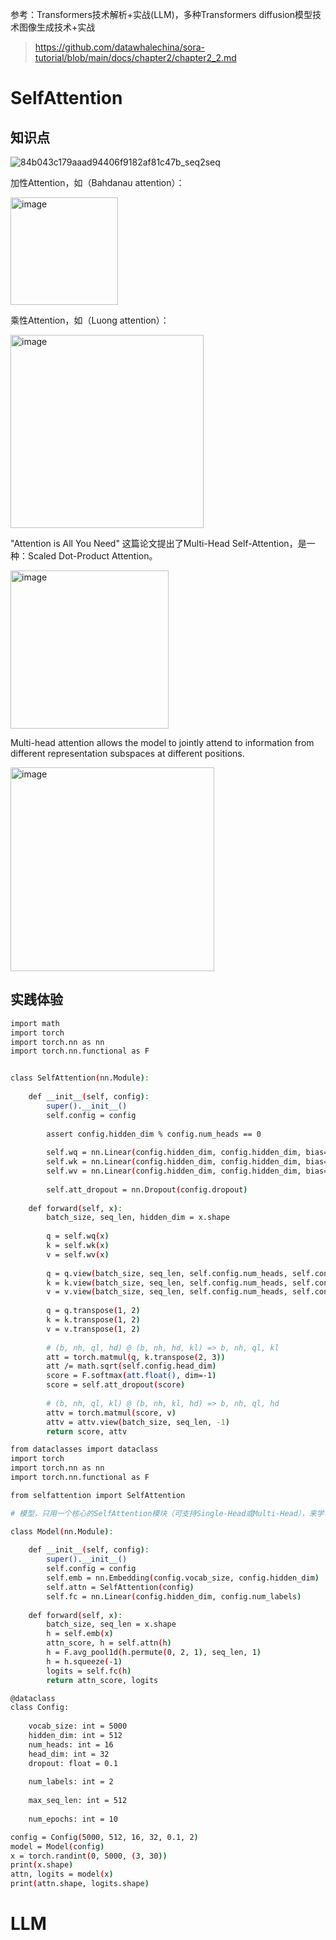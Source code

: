 参考：Transformers技术解析+实战(LLM)，多种Transformers diffusion模型技术图像生成技术+实战
> https://github.com/datawhalechina/sora-tutorial/blob/main/docs/chapter2/chapter2_2.md

# SelfAttention 

## 知识点

![84b043c179aaad94406f9182af81c47b_seq2seq](https://github.com/superkong001/NLP_diffusion/assets/37318654/1f1f31cf-c9e0-43e9-9361-20842ac6576e)

加性Attention，如（Bahdanau attention）：

<img width="172" alt="image" src="https://github.com/superkong001/NLP_diffusion/assets/37318654/b686288b-d422-4206-98a3-0b32469c5ad7">

乘性Attention，如（Luong attention）：

<img width="309" alt="image" src="https://github.com/superkong001/NLP_diffusion/assets/37318654/e340d342-1fd1-491a-b315-7cb4f3bca70b">

"Attention is All You Need" 这篇论文提出了Multi-Head Self-Attention，是一种：Scaled Dot-Product Attention。

<img width="253" alt="image" src="https://github.com/superkong001/NLP_diffusion/assets/37318654/f8d058e2-a535-4d32-bf13-4388e50287f4">

Multi-head attention allows the model to jointly attend to information from different representation subspaces at different positions.

<img width="326" alt="image" src="https://github.com/superkong001/NLP_diffusion/assets/37318654/7ec088b2-9e4e-49ac-b89f-8f6d032b8818">

## 实践体验

```Bash
import math
import torch
import torch.nn as nn
import torch.nn.functional as F


class SelfAttention(nn.Module):
    
    def __init__(self, config):
        super().__init__()
        self.config = config
        
        assert config.hidden_dim % config.num_heads == 0
        
        self.wq = nn.Linear(config.hidden_dim, config.hidden_dim, bias=False)
        self.wk = nn.Linear(config.hidden_dim, config.hidden_dim, bias=False)
        self.wv = nn.Linear(config.hidden_dim, config.hidden_dim, bias=False)
        
        self.att_dropout = nn.Dropout(config.dropout)
        
    def forward(self, x):
        batch_size, seq_len, hidden_dim = x.shape
        
        q = self.wq(x)
        k = self.wk(x)
        v = self.wv(x)
        
        q = q.view(batch_size, seq_len, self.config.num_heads, self.config.head_dim)
        k = k.view(batch_size, seq_len, self.config.num_heads, self.config.head_dim)
        v = v.view(batch_size, seq_len, self.config.num_heads, self.config.head_dim)
        
        q = q.transpose(1, 2)
        k = k.transpose(1, 2)
        v = v.transpose(1, 2)
        
        # (b, nh, ql, hd) @ (b, nh, hd, kl) => b, nh, ql, kl
        att = torch.matmul(q, k.transpose(2, 3))
        att /= math.sqrt(self.config.head_dim)
        score = F.softmax(att.float(), dim=-1)
        score = self.att_dropout(score)
        
        # (b, nh, ql, kl) @ (b, nh, kl, hd) => b, nh, ql, hd
        attv = torch.matmul(score, v)
        attv = attv.view(batch_size, seq_len, -1)
        return score, attv
```

```Bash
from dataclasses import dataclass
import torch
import torch.nn as nn
import torch.nn.functional as F

from selfattention import SelfAttention

# 模型，只用一个核心的SelfAttention模块（可支持Single-Head或Multi-Head），来学习理解Attention机制。

class Model(nn.Module):
    
    def __init__(self, config):
        super().__init__()
        self.config = config
        self.emb = nn.Embedding(config.vocab_size, config.hidden_dim)
        self.attn = SelfAttention(config)
        self.fc = nn.Linear(config.hidden_dim, config.num_labels)
    
    def forward(self, x):
        batch_size, seq_len = x.shape
        h = self.emb(x)
        attn_score, h = self.attn(h)
        h = F.avg_pool1d(h.permute(0, 2, 1), seq_len, 1)
        h = h.squeeze(-1)
        logits = self.fc(h)
        return attn_score, logits

@dataclass
class Config:
    
    vocab_size: int = 5000
    hidden_dim: int = 512
    num_heads: int = 16
    head_dim: int = 32
    dropout: float = 0.1
    
    num_labels: int = 2
    
    max_seq_len: int = 512
    
    num_epochs: int = 10

config = Config(5000, 512, 16, 32, 0.1, 2)
model = Model(config)
x = torch.randint(0, 5000, (3, 30))
print(x.shape)
attn, logits = model(x)
print(attn.shape, logits.shape)
```

# LLM
